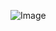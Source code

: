 ![Image](https://www.ladbible.com/cdn-cgi/image/width=720,quality=70,format=jpeg,fit=pad,dpr=1/https%3A%2F%2Fs3-images.ladbible.com%2Fs3%2Fcontent%2F7c53d1255ae88cc980b6bf86705faa41.png)

